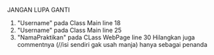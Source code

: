 JANGAN LUPA GANTI 
1. "Username" pada Class Main line 18
2. "Username" pada Class Main line 25
3. "NamaPraktikan" pada CLass WebPage line 30
Hilangkan juga commentnya (//isi sendiri gak usah manja) hanya sebagai penanda
